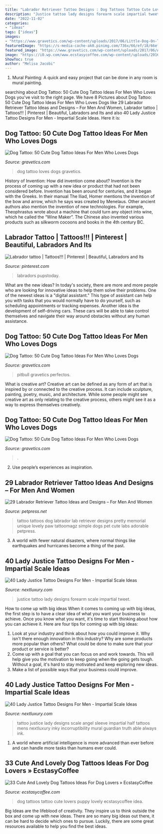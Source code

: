 ```yaml
---
title: "Labrador Retriever Tattoo Designs : Dog Tattoos Tattoo Cute Lovers Puppy Lovely Ecstasycoffee Idea"
description: "Justice tattoo lady designs forearm scale impartial tweet"
date: "2022-11-02"
categories:
- "ideas"
tags: ["ideas"]
images:
- "https://www.gravetics.com/wp-content/uploads/2017/06/Little-Dog-On-Thigh.jpg"
featuredImage: "https://s-media-cache-ak0.pinimg.com/736x/66/ef/18/66ef185e369377e7202235a7b9f0135c.jpg"
featured_image: "https://www.gravetics.com/wp-content/uploads/2017/06/Amazing-Tattoo.jpg"
image: "https://i0.wp.com/www.ecstasycoffee.com/wp-content/uploads/2016/09/Puppy-Print-Tattoo-Idea.jpg"
ShowToc: true
author: "Melisa Jacobi"
---
```



1. Mural Painting: A quick and easy project that can be done in any room is mural painting.

	

		
searching about Dog Tattoo: 50 Cute Dog Tattoo Ideas For Men Who Loves Dogs you've visit to the right page. We have 8 Pictures about Dog Tattoo: 50 Cute Dog Tattoo Ideas For Men Who Loves Dogs like 29 Labrador Retriever Tattoo Ideas and Designs – For Men And Women, Labrador tattoo | Tattoos!!! | Pinterest | Beautiful, Labradors and Its and also 40 Lady Justice Tattoo Designs For Men - Impartial Scale Ideas. Here it is:
		
    
## Dog Tattoo: 50 Cute Dog Tattoo Ideas For Men Who Loves Dogs

<img loading=lazy src="http://www.gravetics.com/wp-content/uploads/2017/06/Dangerous-Dog-On-Thigh.jpg" onerror="this.onerror=null;this.src='https://tse1.mm.bing.net/th?id=OIP.ptqwRz9_R2HKHRW9dHvopgHaHa&amp;pid=15.1';" alt="Dog Tattoo: 50 Cute Dog Tattoo Ideas For Men Who Loves Dogs">

_Source: gravetics.com_

>dog tattoo loves dogs gravetics. 

	

History of Invention: How did invention come about?
Invention is the process of coming up with a new idea or product that had not been considered before. Invention has been around for centuries, and it began with the Greeks. In their manual The Iliad, Homer mentions the invention of the bow and arrow, which he says was created by Menelaus. Other ancient authors also mention the invention of new technologies. For example, Theophrastus wrote about a machine that could turn any object into wine, which he called the “Wine Maker”. The Chinese also invented various products such as silkworm cocoons and books in the 4th century BC.

    
## Labrador Tattoo | Tattoos!!! | Pinterest | Beautiful, Labradors And Its

<img loading=lazy src="https://s-media-cache-ak0.pinimg.com/736x/66/ef/18/66ef185e369377e7202235a7b9f0135c.jpg" onerror="this.onerror=null;this.src='https://tse3.mm.bing.net/th?id=OIP.tAnfjP67YnC8OJEzYR-bkAHaJB&amp;pid=15.1';" alt="Labrador tattoo | Tattoos!!! | Pinterest | Beautiful, Labradors and Its">

_Source: pinterest.com_

>labradors pupstoday. 

	

What are the new ideas?
In today's society, there are more and more people who are looking for innovative ideas to help them solve their problems. One of the newest ideas is a "digital assistant." This type of assistant can help you with tasks that you would normally have to do yourself, such as scheduling appointments or tracking expenses. Another idea is the development of self-driving cars. These cars will be able to take control themselves and navigate their way around obstacles without any human assistance.

    
## Dog Tattoo: 50 Cute Dog Tattoo Ideas For Men Who Loves Dogs

<img loading=lazy src="https://www.gravetics.com/wp-content/uploads/2017/06/Amazing-Tattoo.jpg" onerror="this.onerror=null;this.src='https://tse4.mm.bing.net/th?id=OIP.yg70nuH25x4aEtIJDtBAKwHaHQ&amp;pid=15.1';" alt="Dog Tattoo: 50 Cute Dog Tattoo Ideas For Men Who Loves Dogs">

_Source: gravetics.com_

>pitbull gravetics perfectos. 

	

What is creative art?
Creative art can be defined as any form of art that is inspired by or connected to the creative process. It can include sculpture, painting, poetry, music, and architecture. While some people might see creative art as only relating to the creative process, others might see it as a way to express themselves creatively.

    
## Dog Tattoo: 50 Cute Dog Tattoo Ideas For Men Who Loves Dogs

<img loading=lazy src="https://www.gravetics.com/wp-content/uploads/2017/06/Little-Dog-On-Thigh.jpg" onerror="this.onerror=null;this.src='https://tse2.mm.bing.net/th?id=OIP.UHAwLN_W7hnHmaTiFNK-AAHaIs&amp;pid=15.1';" alt="Dog Tattoo: 50 Cute Dog Tattoo Ideas For Men Who Loves Dogs">

_Source: gravetics.com_

>. 

	

2. Use people’s experiences as inspiration.

    
## 29 Labrador Retriever Tattoo Ideas And Designs – For Men And Women

<img loading=lazy src="https://cdn.petpress.net/wp-content/uploads/2020/02/12045237/simple-labrador-retriever-tattoo-for-men-and-women.jpg" onerror="this.onerror=null;this.src='https://tse4.mm.bing.net/th?id=OIP.xtrdIwhiJzoQOy3T5OQa-gHaNJ&amp;pid=15.1';" alt="29 Labrador Retriever Tattoo Ideas and Designs – For Men And Women">

_Source: petpress.net_

>tattoo tattoos dog labrador lab retriever designs pretty memorial unique lovely paw tattoomagz simple dogs pet cute labs adorable petpress. 

	

3. A world with fewer natural disasters, where normal things like earthquakes and hurricanes become a thing of the past. 

    
## 40 Lady Justice Tattoo Designs For Men - Impartial Scale Ideas

<img loading=lazy src="http://nextluxury.com/wp-content/uploads/shaded-guys-lady-justice-tattoo-on-forearm.jpg" onerror="this.onerror=null;this.src='https://tse4.mm.bing.net/th?id=OIP.AQmssyWDyFRNmSmGFsB-PQHaHa&amp;pid=15.1';" alt="40 Lady Justice Tattoo Designs For Men - Impartial Scale Ideas">

_Source: nextluxury.com_

>justice tattoo lady designs forearm scale impartial tweet. 

	

How to come up with big ideas
When it comes to coming up with big ideas, the first step is to have a clear idea of what you want your business to achieve. Once you know what you want, it's time to start thinking about how you can achieve it. Here are four tips for coming up with big ideas: 
1. Look at your industry and think about how you could improve it. Why isn't there enough innovation in this industry? Why are some products more popular than others? What could be done to make sure that your product or service is better?
2. Come up with a goal that you can focus on and work towards. This will help give you the motivation to keep going when the going gets tough. Without a goal, it's hard to stay motivated and keep exploring new ideas. 
3. Make a list of possible ways that your business could improve.

    
## 40 Lady Justice Tattoo Designs For Men - Impartial Scale Ideas

<img loading=lazy src="http://nextluxury.com/wp-content/uploads/angel-wings-with-lady-justice-mens-half-sleeve-tattoo.jpg" onerror="this.onerror=null;this.src='https://tse3.mm.bing.net/th?id=OIP.5NUgaUupy3wN3pKnLHAOPAHaMB&amp;pid=15.1';" alt="40 Lady Justice Tattoo Designs For Men - Impartial Scale Ideas">

_Source: nextluxury.com_

>tattoo justice lady designs scale angel sleeve impartial half tattoos mens nextluxury inky incorruptibility mural guardian truth able always ink. 

	

1. A world where artificial intelligence is more advanced than ever before and can handle more tasks than humans ever could. 

    
## 33 Cute And Lovely Dog Tattoos Ideas For Dog Lovers » EcstasyCoffee

<img loading=lazy src="https://i0.wp.com/www.ecstasycoffee.com/wp-content/uploads/2016/09/Puppy-Print-Tattoo-Idea.jpg" onerror="this.onerror=null;this.src='https://tse2.mm.bing.net/th?id=OIP.6gk1omq-KIdurjA3XEAYBgHaHv&amp;pid=15.1';" alt="33 Cute And Lovely Dog Tattoos Ideas For Dog Lovers » EcstasyCoffee">

_Source: ecstasycoffee.com_

>dog tattoos tattoo cute lovers puppy lovely ecstasycoffee idea. 

	

Big Ideas are the lifeblood of creativity. They inspire us to think outside the box and come up with new ideas. There are so many big ideas out there, it can be hard to decide which ones to pursue. Luckily, there are some great resources available to help you find the best ideas.

